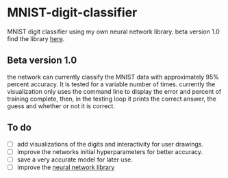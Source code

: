 # MNIST-digit-classifier
MNIST digit classifier using my own neural network library. beta version 1.0  
find the library [here](https://github.com/GypsyDangerous/Python-Neural-Network).

## Beta version 1.0
the network can currently classify the MNIST data with approximately 95% percent accuracy. It is tested for a variable number of times. currently the visualization only uses the command line to display the error and percent of training complete, then, in the testing loop it prints the correct answer, the guess and whether or not it is correct.

## To do
- [ ] add visualizations of the digits and interactivity for user drawings.
- [ ] improve the networks initial hyperparameters for better accuracy.
- [ ] save a very accurate model for later use.
- [ ] improve the [neural network library](https://github.com/GypsyDangerous/Python-Neural-Network)
